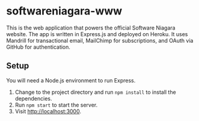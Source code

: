 softwareniagara-www
===================

This is the web application that powers the official Software 
Niagara website. The app is written in Express.js and deployed 
on Heroku. It uses Mandrill for transactional email, MailChimp
for subscriptions, and OAuth via GitHub for authentication. 

## Setup

You will need a Node.js environment to run Express.

1. Change to the project directory and run `npm install` to 
   install the dependencies.
2. Run `npm start` to start the server.
3. Visit [http://localhost:3000](http://localhost:3000).

